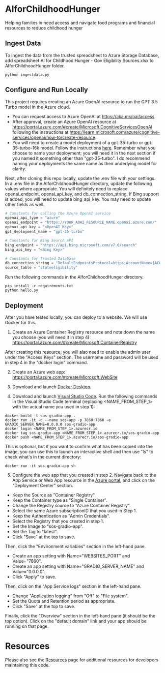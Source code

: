 # AIforChildhoodHunger
Helping families in need access and navigate food programs and financial resources to reduce childhood hunger

## Ingest Data
To ingest the data from the trusted spreadsheet to Azure Storage Database, add spreadsheet AI for Childhood Hunger - Gov Eligibility Sources.xlsx to AIforChildhoodHunger folder.
```
python ingestdata.py
```

## Configure and Run Locally
This project requires creating an Azure OpenAI resource to run the GPT 3.5 Turbo model in the Azure cloud.  
+ You can request access to Azure OpenAI at https://aka.ms/oai/access.  
+ After approval, create an Azure OpenAI resource at https://portal.azure.com/#create/Microsoft.CognitiveServicesOpenAI following the instructions at https://learn.microsoft.com/azure/cognitive-services/openai/how-to/create-resource.  
+ You will need to create a model deployment of a gpt-35-turbo or gpt-35-turbo-16k model.  Follow the instructions [here](https://learn.microsoft.com/en-us/azure/cognitive-services/openai/how-to/create-resource#deploy-a-model).  Remember what you choose to name your deployment; you will need it in the next section if you named it something other than "gpt-35-turbo".  I do recommend naming your deployments the same name as their underlying model for clarity.  

Next, after cloning this repo locally, update the .env file with your settings. In a .env file in the AIforChildhoodHunger directory, update the following values where appropriate.  You will definitely need to replace openai_endpoint, openai_api_key, and db_connection_string.  If Bing support is added, you will need to update bing_api_key.  You may need to update other fields as well.   

```python
# Constants for calling the Azure OpenAI service
openai_api_type = "azure"
openai_endpoint = "https://YOUR_AOAI_RESOURCE_NAME.openai.azure.com/"
openai_api_key = "<OpenAI Key>"
gpt_deployment_name = "gpt-35-turbo"

# Constants for Bing Search API
bing_endpoint = "https://api.bing.microsoft.com/v7.0/search"
bing_api_key = "<Bing Key>"

# Constants for Trusted Database
db_connection_string = "DefaultEndpointsProtocol=https;AccountName={ACCOUNTNAME};AccountKey={ACCOUNTKEY};EndpointSuffix=core.windows.net"
source_table = "stateeligibility"

```

Run the following commands in the AIforChildhoodHunger directory.
```
pip install -r requirements.txt
python hello.py
```

## Deployment
After you have tested locally, you can deploy to a website.  We will use Docker for this.  

1. Create an Azure Container Registry resource and note down the name you choose (you will need it in step 4): https://portal.azure.com/#create/Microsoft.ContainerRegistry

After creating this resource, you will also need to enable the admin user under the "Access Keys" section.  The username and password will be used in step 4 in the "docker login" command.  

2. Create an Azure web app: https://portal.azure.com/#create/Microsoft.WebSite

3. Download and launch [Docker Desktop](https://docs.docker.com/get-docker).  

4. Download and launch [Visual Studio Code](https://code.visualstudio.com/download).  Run the following commands in the Visual Studio Code terminal (replacing <NAME_FROM_STEP_1> with the actual name you used in step 1):

```
docker build -t sos-gradio-app .
docker run -it -d --name sos-app -p 7860:7860 -e GRADIO_SERVER_NAME=0.0.0.0 sos-gradio-app
docker login <NAME_FROM_STEP_1>.azurecr.io
docker tag sos-gradio-app <NAME_FROM_STEP_1>.azurecr.io/sos-gradio-app 
docker push <NAME_FROM_STEP_1>.azurecr.io/sos-gradio-app 
```

This is optional, but if you want to confirm what has been copied into the image, you can use this to launch an interactive shell and then use "ls" to check what's in the current directory:
```
docker run -it sos-gradio-app sh
```

5. Configure the web app that you created in step 2.  Navigate back to the App Service or Web App resource in the [Azure portal](https://portal.azure.com), and click on the "Deployment Center" section.  
+ Keep the Source as "Container Registry".  
+ Keep the Container type as "Single Container". 
+ Change the Registry source to "Azure Container Registry". 
+ Select the same Azure subscriptionID that you used in Step 1.  
+ Keep the Authentication as "Admin Credentials". 
+ Select the Registry that you created in step 1.  
+ Set the Image to "sos-gradio-app".  
+ Set the Tag to "latest".
+ Click "Save" at the top to save.  

Then, click the "Environment variables" section in the left-hand pane.  
+ Create an app setting with Name="WEBSITES_PORT" and Value="7860".  
+ Create an app setting with Name="GRADIO_SERVER_NAME" and Value="0.0.0.0".  
+ Click "Apply" to save.  

Then, click on the "App Service logs" section in the left-hand pane.  
+ Change "Application logging" from "Off" to "File system".  
+ Set the Quota and Retention period as appropriate.  
+ Click "Save" at the top to save.  

Finally, click the "Overview" section in the left-hand pane (it should be the top option).  Click on the "default domain" link and your app should be running on that page.  

# Resources
Please also see the [Resources](RESOURCES.md) page for additional resources for developers maintaining this code.  